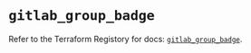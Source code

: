 # `gitlab_group_badge`

Refer to the Terraform Registory for docs: [`gitlab_group_badge`](https://registry.terraform.io/providers/gitlabhq/gitlab/15.10.0/docs/resources/group_badge).
